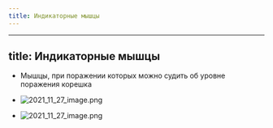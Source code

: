 ```yaml
---
title: Индикаторные мышцы
---
```


- ---
title: Индикаторные мышцы
---

- Мышцы, при поражении которых можно судить об уровне поражения корешка

- ![2021_11_27_image.png](https://cdn.logseq.com/%2F90d07cd0-0c20-405f-b80f-bbc874a0823a0c7e4755-5fde-4611-a062-d3fe31c8d35c2021_11_27_image.png?Expires=4791624358&Signature=MrQgrOAZWMgF~eo9DEnW7kOQ77lgiMVlXbB50ZCDnmAtIfCHgu71juB2WrG2CLkkYLeXbN0bxDA1NYoG7EGJN2F5fln9kGEwneo9ZwABWHlzxfW71sGpZL2PuPzhF~VHgwEgGQRX5~lsk~Q1b3LnnalpEPEibA7-VMd4W30TZnRiBBzpIELjpnHb43SWlM6ZGWF-kG4nrxf18FQZZQ3nL5ka88dib2KoZ2NsddMY3564pb~px5UXQk5PNfpO0tlYEMJAZqXhauOTwUPQ1FM~8oVV5TbL~TeX426f6n~9Mo0gdOvAOARO49RMIYBfpb05CxhE9Oi6hYdY2jrtaDwgaQ__&Key-Pair-Id=APKAJE5CCD6X7MP6PTEA)

- ![2021_11_27_image.png](https://cdn.logseq.com/%2F90d07cd0-0c20-405f-b80f-bbc874a0823a7c0d0934-1751-492e-84a8-fdf14ca6aa102021_11_27_image.png?Expires=4791624258&Signature=GNnDKBJuT4j9vfQuOr7kGOKD-wgy5Xym3g4Yf2Oh7HR~l51GQwipyGfCdS7FCenA6L1GhkSFAqkvvttWKi-gvFfL68D94iICSiN6JrNgsPuJnep2gffxOI~k81MZokMXeuycZIUGV7785ISUNOU3gi3ROZRdagHW5eXxXYutYbUXKddppCo7cpuDD7R8zwyWoig6oAcDgdoJt3IBJoa16S722Hu1Zl20f-oL2zaIiJT-DOQMISooMT1Cb7lnKDfsYWfi0pq3f3ERAfGGXN6RuPobhBlvp8KuiJlls8CSPrMAYUbpKksfuNXdRY~mQkq8U31yXegsdGjHVvHdhxUWQg__&Key-Pair-Id=APKAJE5CCD6X7MP6PTEA)
